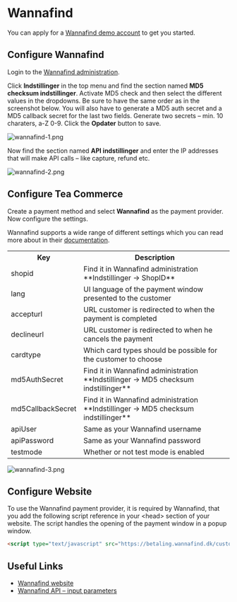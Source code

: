 # Wannafind

You can apply for a [Wannafind demo account](https://www.wannafind.dk/betalingssystem/) to get you started.

## Configure Wannafind

Login to the [Wannafind administration](https://betaling.wannafind.dk/).

Click **Indstillinger** in the top menu and find the section named **MD5 checksum indstillinger**. Activate MD5 check and then select the different values in the dropdowns. Be sure to have the same order as in the screenshot below. You will also have to generate a MD5 auth secret and a MD5 callback secret for the last two fields. Generate two secrets – min. 10 charaters, a-Z 0-9. Click the **Opdater** button to save.

![wannafind-1.png](/img/7cd930f-wannafind-1.png)

Now find the section named **API indstillinger** and enter the IP addresses that will make API calls – like capture, refund etc.

![wannafind-2.png](/img/71f3c35-wannafind-2.png)

## Configure Tea Commerce

Create a payment method and select **Wannafind** as the payment provider. Now configure the settings.

Wannafind supports a wide range of different settings which you can read more about in their [documentation](https://static.zitcom.dk/marketing/wannafind/paymentgateway_documentation.pdf).

<table>
	<tr>
		<th>Key</th>
		<th>Description</th>
	</tr>
	<tr>
		<td>shopid</td>
		<td>Find it in Wannafind administration
**Indstillinger -&gt; ShopID**</td>
	</tr>
	<tr>
		<td>lang</td>
		<td>UI language of the payment window presented to the customer</td>
	</tr>
	<tr>
		<td>accepturl</td>
		<td>URL customer is redirected to when the payment is completed</td>
	</tr>
	<tr>
		<td>declineurl</td>
		<td>URL customer is redirected to when he cancels the payment</td>
	</tr>
	<tr>
		<td>cardtype</td>
		<td>Which card types should be possible for the customer to choose</td>
	</tr>
	<tr>
		<td>md5AuthSecret</td>
		<td>Find it in Wannafind administration
**Indstillinger -&gt; MD5 checksum indstillinger**</td>
	</tr>
	<tr>
		<td>md5CallbackSecret</td>
		<td>Find it in Wannafind administration
**Indstillinger -&gt; MD5 checksum indstillinger**</td>
	</tr>
	<tr>
		<td>apiUser</td>
		<td>Same as your Wannafind username</td>
	</tr>
	<tr>
		<td>apiPassword</td>
		<td>Same as your Wannafind password</td>
	</tr>
	<tr>
		<td>testmode</td>
		<td>Whether or not test mode is enabled</td>
	</tr>
</table>

![wannafind-3.png](/img/319f174-wannafind-3.png)

## Configure Website

To use the Wannafind payment provider, it is required by Wannafind, that you add the following script reference in your &lt;head&gt; section of your website. The script handles the opening of the payment window in a popup window.

````html
<script type="text/javascript" src="https://betaling.wannafind.dk/customers/wannafind/js/openpaymentwindow.js"></script>
````

## Useful Links

  * [Wannafind website](https://www.wannafind.dk/)
  * [Wannafind API – input parameters](https://static.zitcom.dk/marketing/wannafind/paymentgateway_documentation.pdf)
